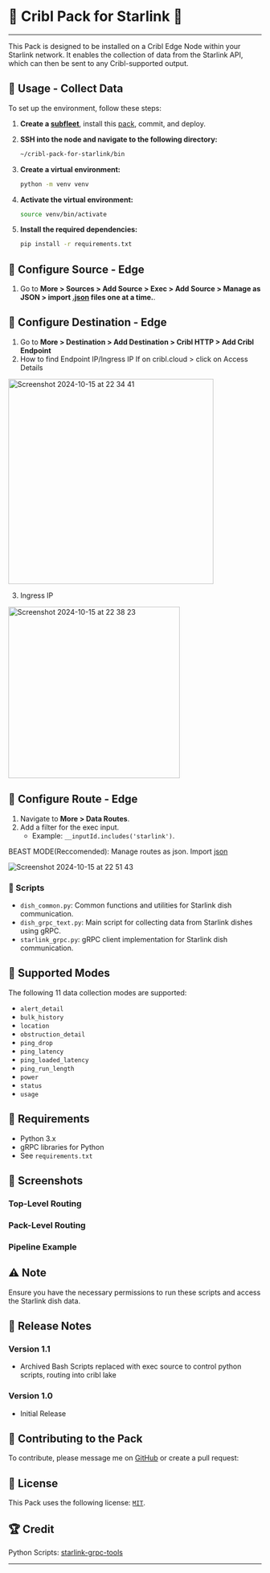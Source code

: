 # 🛜 Cribl Pack for Starlink 🚀
----
This Pack is designed to be installed on a Cribl Edge Node within your Starlink network. It enables the collection of data from the Starlink API, which can then be sent to any Cribl-supported output.

## 🌟 Usage - Collect Data

To set up the environment, follow these steps:
1. **Create a [subfleet](https://docs.cribl.io/edge/fleets/)**, install this [pack](https://docs.cribl.io/stream/packs/#import), commit, and deploy.

2. **SSH into the node and navigate to the following directory:**
   ```bash
   ~/cribl-pack-for-starlink/bin
   ```
3. **Create a virtual environment:**
   ```bash
   python -m venv venv
   ```
4. **Activate the virtual environment:**
   ```bash
   source venv/bin/activate
   ```
5. **Install the required dependencies:**
   ```bash
   pip install -r requirements.txt
   ```
## 📨 Configure Source - Edge

1. Go to **More > Sources > Add Source > Exec > Add Source > Manage as JSON > import [.json](https://github.com/PySecNinja/cribl-pack-for-starlink/tree/main/bin/inputs) files one at a time.**.

## 📍 Configure Destination - Edge

1. Go to **More > Destination > Add Destination > Cribl HTTP > Add Cribl Endpoint**
2. How to find Endpoint IP/Ingress IP If on cribl.cloud > click on Access Details
<img width="408" alt="Screenshot 2024-10-15 at 22 34 41" src="https://github.com/user-attachments/assets/ef402603-54b9-4447-a317-bb3ac5c341d8">

3. Ingress IP 

<img width="341" alt="Screenshot 2024-10-15 at 22 38 23" src="https://github.com/user-attachments/assets/1683a9bf-2f6c-42d5-bead-1e03d858efc3">

## 🔀 Configure Route - Edge

1. Navigate to **More > Data Routes**.
2. Add a filter for the exec input.
   - Example: `__inputId.includes('starlink')`.

BEAST MODE(Reccomended): Manage routes as json. Import [json](https://github.com/PySecNinja/cribl-pack-for-starlink/blob/main/default/routes.yml)


![Screenshot 2024-10-15 at 22 51 43](https://github.com/user-attachments/assets/c352c296-ec96-46a1-af50-cfc757d40f09)

### 📝 Scripts

- `dish_common.py`: Common functions and utilities for Starlink dish communication.
- `dish_grpc_text.py`: Main script for collecting data from Starlink dishes using gRPC.
- `starlink_grpc.py`: gRPC client implementation for Starlink dish communication.

## 🚦 Supported Modes

The following 11 data collection modes are supported:

- `alert_detail`
- `bulk_history`
- `location`
- `obstruction_detail`
- `ping_drop`
- `ping_latency`
- `ping_loaded_latency`
- `ping_run_length`
- `power`
- `status`
- `usage`

## 🔧 Requirements

- Python 3.x
- gRPC libraries for Python
- See `requirements.txt`

## 📸 Screenshots

### Top-Level Routing


### Pack-Level Routing 


### Pipeline Example

## ⚠️ Note

Ensure you have the necessary permissions to run these scripts and access the Starlink dish data.

## 📝 Release Notes

### Version 1.1

- Archived Bash Scripts replaced with exec source to control python scripts, routing into cribl lake
   
### Version 1.0

- Initial Release

## 🤝 Contributing to the Pack

To contribute, please message me on [GitHub](https://github.com/PySecNinja) or create a pull request:

## 📜 License

This Pack uses the following license: [`MIT`](https://opensource.org/licenses/MIT).

## 🏆 Credit

Python Scripts: [starlink-grpc-tools](https://github.com/sparky8512/starlink-grpc-tools)

---
